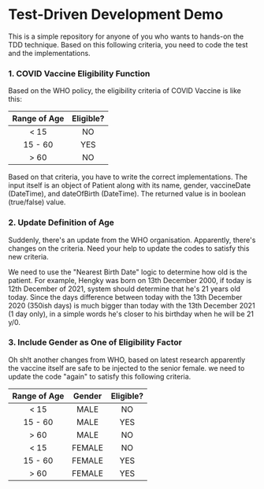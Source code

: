 # Test-Driven Development Demo
This is a simple repository for anyone of you who wants to hands-on the TDD technique. Based on this following criteria, you need to code the test and the implementations.

### 1. COVID Vaccine Eligibility Function
Based on the WHO policy, the eligibility criteria of COVID Vaccine is like this:

| Range of Age | Eligible? |
|:-------------:|:------:|
| < 15 | NO |
| 15 - 60 | YES |
| \> 60 | NO |

Based on that criteria, you have to write the correct implementations. 
The input itself is an object of Patient along with its name, gender, vaccineDate (DateTime), and dateOfBirth (DateTime).
The returned value is in boolean (true/false) value.

### 2. Update Definition of Age
Suddenly, there's an update from the WHO organisation. Apparently, there's changes on the criteria. Need your help to update the codes to satisfy this new criteria.

We need to use the "Nearest Birth Date" logic to determine how old is the patient. 
For example, Hengky was born on 13th December 2000, if today is 12th December of 2021, system should determine that he's 21 years old today.
Since the days difference between today with the 13th December 2020 (350ish days) is much bigger than today with the 13th December 2021 (1 day only), in a simple words he's closer to his birthday when he will be 21 y/0.

### 3. Include Gender as One of Eligibility Factor
Oh sh!t another changes from WHO, based on latest research apparently the vaccine itself are safe to be injected to the senior female. 
we need to update the code "again" to satisfy this following criteria.


| Range of Age | Gender | Eligible? |
|:-------------:|:------:|:------:|
| < 15 | MALE | NO |
| 15 - 60 | MALE | YES |
| \> 60 | MALE | NO |
| < 15 | FEMALE | NO |
| 15 - 60 | FEMALE | YES |
| \> 60 | FEMALE | YES |